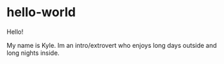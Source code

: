 # hello-world

Hello!

My name is Kyle. Im an intro/extrovert who enjoys long days outside and long nights inside. 

